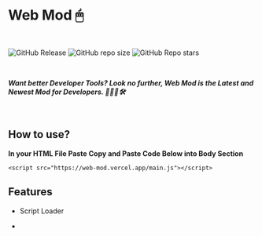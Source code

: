 # Web Mod 🖱
<br>

<img alt="GitHub Release" src="https://img.shields.io/github/v/release/SandwichOriginal/Web-Mod"> <img alt="GitHub repo size" src="https://img.shields.io/github/repo-size/SandwichOriginal/Web-Mod"> <img alt="GitHub Repo stars" src="https://img.shields.io/github/stars/SandwichOriginal/Web-Mod">

<br>

***Want better Developer Tools? Look no further, Web Mod is the Latest and Newest Mod for Developers. 👨🏻‍💻🛠***

<br>

## How to use?

**In your HTML File Paste Copy and Paste Code Below into Body Section**
```
<script src="https://web-mod.vercel.app/main.js"></script>
```

## Features

- Script Loader

- 
